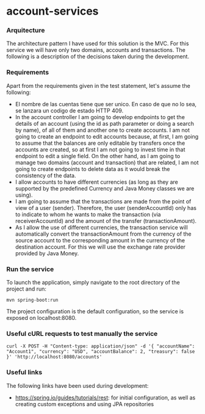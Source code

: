 # account-services

### Arquitecture

The architecture pattern I have used for this solution is the MVC. For this service we will have only two domains, accounts and transactions. The following is a description of the decisions taken during the development.

### Requirements

Apart from the requirements given in the test statement, let's assume the following:

* El nombre de las cuentas tiene que ser unico. En caso de que no lo sea, se lanzara un codigo de estado HTTP 409.
* In the account controller I am going to develop endpoints to get the details of an account (using the id as path 
parameter or doing a search by name), of all of them and another one to create accounts. I am not going to create 
an endpoint to edit accounts because, at first, I am going to assume that the balances are only editable by transfers
once the accounts are created, so at first I am not going to invest time in that endpoint to edit a single field. On 
the other hand, as I am going to manage two domains (account and transaction) that are related, I am not going to create 
endpoints to delete data as it would break the consistency of the data.
* I allow accounts to have different currencies (as long as they are supported by the predefined Currency and Java Money classes we are using).
* I am going to assume that the transactions are made from the point of view of a user (sender). Therefore, the user (senderAccountId)
only has to indicate to whom he wants to make the transaction (via receiverAccountId) and the amount of the transfer (transactionAmount).
* As I allow the use of different currencies, the transaction service will automatically convert the transactionAmount from 
the currency of the source account to the corresponding amount in the currency of the destination account. For this we will
use the exchange rate provider provided by Java Money.

### Run the service

To launch the application, simply navigate to the root directory of the project and run:

```mvn spring-boot:run```

The project configuration is the default configuration, so the service is exposed on localhost:8080.

### Useful cURL requests to test manually the service
```curl -X POST -H "Content-type: application/json" -d '{ "accountName": "Account1", "currency": "USD", "accountBalance": 2, "treasury": false }' 'http://localhost:8080/accounts'```

### Useful links

The following links have been used during development:

* https://spring.io/guides/tutorials/rest: for initial configuration, as well as creating custom exceptions and using JPA repositories